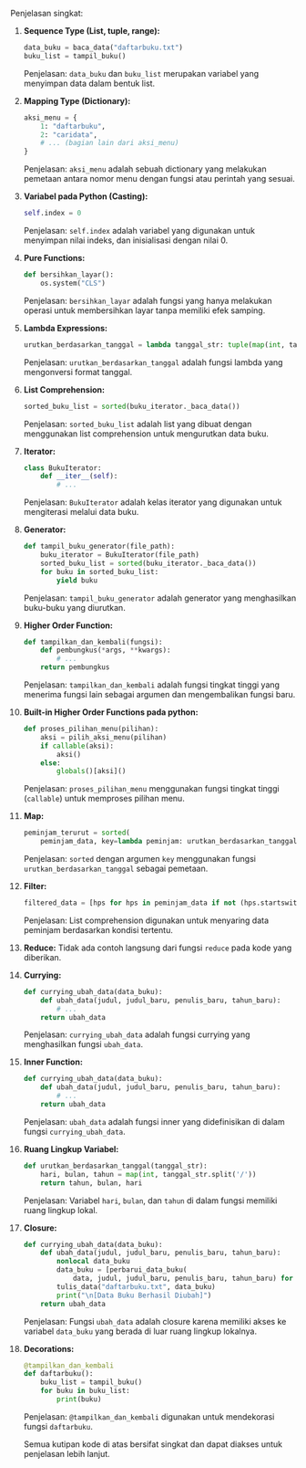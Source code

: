 Penjelasan singkat:

1. **Sequence Type (List, tuple, range):**

   ```python
   data_buku = baca_data("daftarbuku.txt")
   buku_list = tampil_buku()
   ```

   Penjelasan: `data_buku` dan `buku_list` merupakan variabel yang menyimpan data dalam bentuk list.

2. **Mapping Type (Dictionary):**

   ```python
   aksi_menu = {
       1: "daftarbuku",
       2: "caridata",
       # ... (bagian lain dari aksi_menu)
   }
   ```

   Penjelasan: `aksi_menu` adalah sebuah dictionary yang melakukan pemetaan antara nomor menu dengan fungsi atau perintah yang sesuai.

3. **Variabel pada Python (Casting):**

   ```python
   self.index = 0
   ```

   Penjelasan: `self.index` adalah variabel yang digunakan untuk menyimpan nilai indeks, dan inisialisasi dengan nilai 0.

4. **Pure Functions:**

   ```python
   def bersihkan_layar():
       os.system("CLS")
   ```

   Penjelasan: `bersihkan_layar` adalah fungsi yang hanya melakukan operasi untuk membersihkan layar tanpa memiliki efek samping.

5. **Lambda Expressions:**

   ```python
   urutkan_berdasarkan_tanggal = lambda tanggal_str: tuple(map(int, tanggal_str.split('/')))
   ```

   Penjelasan: `urutkan_berdasarkan_tanggal` adalah fungsi lambda yang mengonversi format tanggal.

6. **List Comprehension:**

   ```python
   sorted_buku_list = sorted(buku_iterator._baca_data())
   ```

   Penjelasan: `sorted_buku_list` adalah list yang dibuat dengan menggunakan list comprehension untuk mengurutkan data buku.

7. **Iterator:**

   ```python
   class BukuIterator:
       def __iter__(self):
           # ...
   ```

   Penjelasan: `BukuIterator` adalah kelas iterator yang digunakan untuk mengiterasi melalui data buku.

8. **Generator:**

   ```python
   def tampil_buku_generator(file_path):
       buku_iterator = BukuIterator(file_path)
       sorted_buku_list = sorted(buku_iterator._baca_data())
       for buku in sorted_buku_list:
           yield buku
   ```

   Penjelasan: `tampil_buku_generator` adalah generator yang menghasilkan buku-buku yang diurutkan.

9. **Higher Order Function:**

   ```python
   def tampilkan_dan_kembali(fungsi):
       def pembungkus(*args, **kwargs):
           # ...
       return pembungkus
   ```

   Penjelasan: `tampilkan_dan_kembali` adalah fungsi tingkat tinggi yang menerima fungsi lain sebagai argumen dan mengembalikan fungsi baru.

10. **Built-in Higher Order Functions pada python:**

    ```python
    def proses_pilihan_menu(pilihan):
        aksi = pilih_aksi_menu(pilihan)
        if callable(aksi):
            aksi()
        else:
            globals()[aksi]()
    ```

    Penjelasan: `proses_pilihan_menu` menggunakan fungsi tingkat tinggi (`callable`) untuk memproses pilihan menu.

11. **Map:**

    ```python
    peminjam_terurut = sorted(
        peminjam_data, key=lambda peminjam: urutkan_berdasarkan_tanggal(peminjam.split(',')[2]))
    ```

    Penjelasan: `sorted` dengan argumen `key` menggunakan fungsi `urutkan_berdasarkan_tanggal` sebagai pemetaan.

12. **Filter:**

    ```python
    filtered_data = [hps for hps in peminjam_data if not (hps.startswith(nama) and judul in hps)]
    ```

    Penjelasan: List comprehension digunakan untuk menyaring data peminjam berdasarkan kondisi tertentu.

13. **Reduce:**
    Tidak ada contoh langsung dari fungsi `reduce` pada kode yang diberikan.

14. **Currying:**

    ```python
    def currying_ubah_data(data_buku):
        def ubah_data(judul, judul_baru, penulis_baru, tahun_baru):
            # ...
        return ubah_data
    ```

    Penjelasan: `currying_ubah_data` adalah fungsi currying yang menghasilkan fungsi `ubah_data`.

15. **Inner Function:**

    ```python
    def currying_ubah_data(data_buku):
        def ubah_data(judul, judul_baru, penulis_baru, tahun_baru):
            # ...
        return ubah_data
    ```

    Penjelasan: `ubah_data` adalah fungsi inner yang didefinisikan di dalam fungsi `currying_ubah_data`.

16. **Ruang Lingkup Variabel:**

    ```python
    def urutkan_berdasarkan_tanggal(tanggal_str):
        hari, bulan, tahun = map(int, tanggal_str.split('/'))
        return tahun, bulan, hari
    ```

    Penjelasan: Variabel `hari`, `bulan`, dan `tahun` di dalam fungsi memiliki ruang lingkup lokal.

17. **Closure:**

    ```python
    def currying_ubah_data(data_buku):
        def ubah_data(judul, judul_baru, penulis_baru, tahun_baru):
            nonlocal data_buku
            data_buku = [perbarui_data_buku(
                data, judul, judul_baru, penulis_baru, tahun_baru) for data in data_buku]
            tulis_data("daftarbuku.txt", data_buku)
            print("\n[Data Buku Berhasil Diubah]")
        return ubah_data
    ```

    Penjelasan: Fungsi `ubah_data` adalah closure karena memiliki akses ke variabel `data_buku` yang berada di luar ruang lingkup lokalnya.

18. **Decorations:**

    ```python
    @tampilkan_dan_kembali
    def daftarbuku():
        buku_list = tampil_buku()
        for buku in buku_list:
            print(buku)
    ```

    Penjelasan: `@tampilkan_dan_kembali` digunakan untuk mendekorasi fungsi `daftarbuku`.

    Semua kutipan kode di atas bersifat singkat dan dapat diakses untuk penjelasan lebih lanjut.
